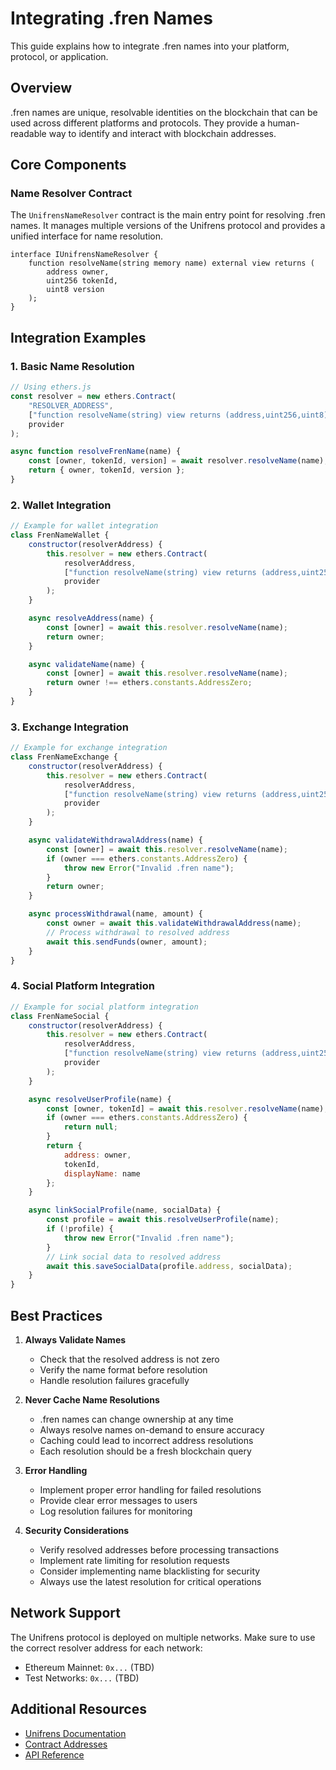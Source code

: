 # Integrating .fren Names

This guide explains how to integrate .fren names into your platform, protocol, or application.

## Overview

.fren names are unique, resolvable identities on the blockchain that can be used across different platforms and protocols. They provide a human-readable way to identify and interact with blockchain addresses.

## Core Components

### Name Resolver Contract

The `UnifrensNameResolver` contract is the main entry point for resolving .fren names. It manages multiple versions of the Unifrens protocol and provides a unified interface for name resolution.

```solidity
interface IUnifrensNameResolver {
    function resolveName(string memory name) external view returns (
        address owner,
        uint256 tokenId,
        uint8 version
    );
}
```

## Integration Examples

### 1. Basic Name Resolution

```javascript
// Using ethers.js
const resolver = new ethers.Contract(
    "RESOLVER_ADDRESS",
    ["function resolveName(string) view returns (address,uint256,uint8)"],
    provider
);

async function resolveFrenName(name) {
    const [owner, tokenId, version] = await resolver.resolveName(name);
    return { owner, tokenId, version };
}
```

### 2. Wallet Integration

```javascript
// Example for wallet integration
class FrenNameWallet {
    constructor(resolverAddress) {
        this.resolver = new ethers.Contract(
            resolverAddress,
            ["function resolveName(string) view returns (address,uint256,uint8)"],
            provider
        );
    }

    async resolveAddress(name) {
        const [owner] = await this.resolver.resolveName(name);
        return owner;
    }

    async validateName(name) {
        const [owner] = await this.resolver.resolveName(name);
        return owner !== ethers.constants.AddressZero;
    }
}
```

### 3. Exchange Integration

```javascript
// Example for exchange integration
class FrenNameExchange {
    constructor(resolverAddress) {
        this.resolver = new ethers.Contract(
            resolverAddress,
            ["function resolveName(string) view returns (address,uint256,uint8)"],
            provider
        );
    }

    async validateWithdrawalAddress(name) {
        const [owner] = await this.resolver.resolveName(name);
        if (owner === ethers.constants.AddressZero) {
            throw new Error("Invalid .fren name");
        }
        return owner;
    }

    async processWithdrawal(name, amount) {
        const owner = await this.validateWithdrawalAddress(name);
        // Process withdrawal to resolved address
        await this.sendFunds(owner, amount);
    }
}
```

### 4. Social Platform Integration

```javascript
// Example for social platform integration
class FrenNameSocial {
    constructor(resolverAddress) {
        this.resolver = new ethers.Contract(
            resolverAddress,
            ["function resolveName(string) view returns (address,uint256,uint8)"],
            provider
        );
    }

    async resolveUserProfile(name) {
        const [owner, tokenId] = await this.resolver.resolveName(name);
        if (owner === ethers.constants.AddressZero) {
            return null;
        }
        return {
            address: owner,
            tokenId,
            displayName: name
        };
    }

    async linkSocialProfile(name, socialData) {
        const profile = await this.resolveUserProfile(name);
        if (!profile) {
            throw new Error("Invalid .fren name");
        }
        // Link social data to resolved address
        await this.saveSocialData(profile.address, socialData);
    }
}
```

## Best Practices

1. **Always Validate Names**
   - Check that the resolved address is not zero
   - Verify the name format before resolution
   - Handle resolution failures gracefully

2. **Never Cache Name Resolutions**
   - .fren names can change ownership at any time
   - Always resolve names on-demand to ensure accuracy
   - Caching could lead to incorrect address resolutions
   - Each resolution should be a fresh blockchain query

3. **Error Handling**
   - Implement proper error handling for failed resolutions
   - Provide clear error messages to users
   - Log resolution failures for monitoring

4. **Security Considerations**
   - Verify resolved addresses before processing transactions
   - Implement rate limiting for resolution requests
   - Consider implementing name blacklisting for security
   - Always use the latest resolution for critical operations

## Network Support

The Unifrens protocol is deployed on multiple networks. Make sure to use the correct resolver address for each network:

- Ethereum Mainnet: `0x...` (TBD)
- Test Networks: `0x...` (TBD)

## Additional Resources

- [Unifrens Documentation](https://unifrens.gitbook.io/unifrens-docs)
- [Contract Addresses](https://unifrens.gitbook.io/unifrens-docs)
- [API Reference](https://unifrens.gitbook.io/unifrens-docs) 